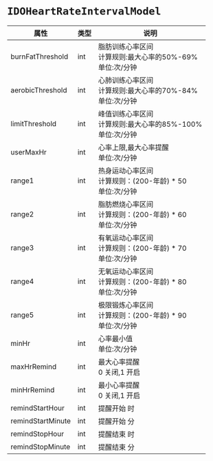 # `IDOHeartRateIntervalModel`

| 属性        | 类型    | 说明         |
| ----------- | ------- | ------------ |
| burnFatThreshold | int | 脂肪训练心率区间<br/>计算规则:最大心率的50%-69%<br/>单位:次/分钟 |
| aerobicThreshold | int | 心肺训练心率区间<br/>计算规则:最大心率的70%-84%<br/>单位:次/分钟 |
| limitThreshold | int | 峰值训练心率区间<br/>计算规则:最大心率的85%-100%<br/>单位:次/分钟 |
| userMaxHr | int | 心率上限,最大心率提醒<br/>单位:次/分钟 |
| range1 | int | 热身运动心率区间<br/>计算规则：(200-年龄) * 50<br/>单位:次/分钟 |
| range2 | int | 脂肪燃烧心率区间<br/>计算规则：(200-年龄) * 60<br/>单位:次/分钟 |
| range3 | int | 有氧运动心率区间<br/>计算规则：(200-年龄) * 70<br/>单位:次/分钟 |
| range4 | int | 无氧运动心率区间<br/>计算规则：(200-年龄) * 80<br/>单位:次/分钟 |
| range5 | int | 极限锻炼心率区间<br/>计算规则：(200-年龄) * 90<br/>单位:次/分钟 |
| minHr | int | 心率最小值<br/>单位:次/分钟 |
| maxHrRemind | int | 最大心率提醒<br/>0 关闭,1 开启 |
| minHrRemind | int | 最小心率提醒<br/>0 关闭,1 开启 |
| remindStartHour | int | 提醒开始 时 |
| remindStartMinute | int | 提醒开始 分 |
| remindStopHour | int | 提醒结束 时 |
| remindStopMinute | int | 提醒结束 分 |
